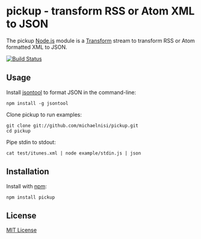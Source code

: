 # pickup - transform RSS or Atom XML to JSON 

The pickup [Node.js](http://nodejs.org/) module is a [Transform](http://nodejs.org/api/stream.html#stream_class_stream_transform) stream to transform RSS or Atom formatted XML to JSON.

[![Build Status](https://secure.travis-ci.org/michaelnisi/pickup.png)](http://travis-ci.org/michaelnisi/pickup)

## Usage
    
Install [jsontool](https://github.com/trentm/json) to format JSON in the command-line:

    npm install -g jsontool
    
Clone pickup to run examples:
    
    git clone git://github.com/michaelnisi/pickup.git
    cd pickup
  
Pipe stdin to stdout:
  
    cat test/itunes.xml | node example/stdin.js | json

## Installation

Install with [npm](https://npmjs.org):

    npm install pickup

## License

[MIT License](https://raw.github.com/michaelnisi/pickup/master/LICENSE)
